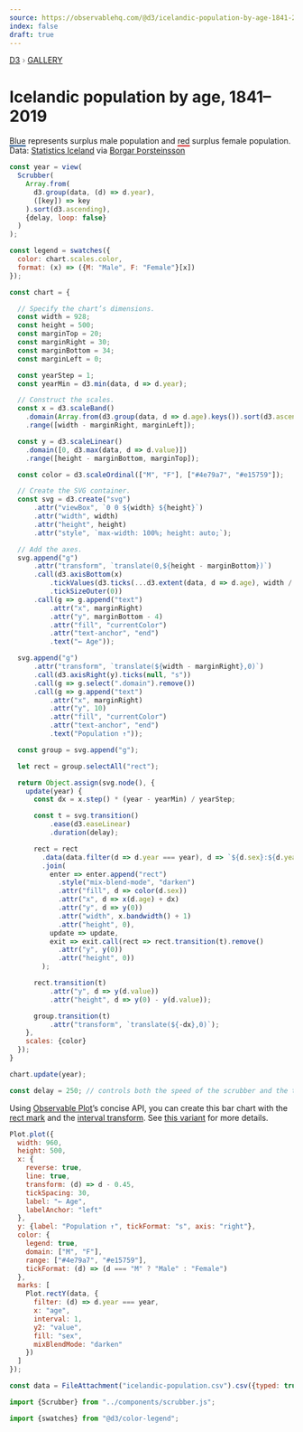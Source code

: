 ```yaml
---
source: https://observablehq.com/@d3/icelandic-population-by-age-1841-2019
index: false
draft: true
---
```


<div style="color: grey; font: 13px/25.5px var(--sans-serif); text-transform: uppercase;"><h1 style="display: none;">Icelandic population by age, 1841–2019</h1><a href="https://d3js.org/">D3</a> › <a href="/@d3/gallery">Gallery</a></div>

# Icelandic population by age, 1841–2019

<span style="text-decoration: underline #4e79a7 3px;">Blue</span> represents surplus male population and <span style="text-decoration: underline #e15759 3px;">red</span> surplus female population. Data: [Statistics Iceland](https://statice.is/about-statistics-iceland/) via [Borgar Þorsteinsson](https://blocks.roadtolarissa.com/borgar/b952bb581923c9993d68)

```js
const year = view(
  Scrubber(
    Array.from(
      d3.group(data, (d) => d.year),
      ([key]) => key
    ).sort(d3.ascending),
    {delay, loop: false}
  )
);
```

```js
const legend = swatches({
  color: chart.scales.color,
  format: (x) => ({M: "Male", F: "Female"}[x])
});
```

```js echo
const chart = {

  // Specify the chart’s dimensions.
  const width = 928;
  const height = 500;
  const marginTop = 20;
  const marginRight = 30;
  const marginBottom = 34;
  const marginLeft = 0;

  const yearStep = 1;
  const yearMin = d3.min(data, d => d.year);

  // Construct the scales.
  const x = d3.scaleBand()
    .domain(Array.from(d3.group(data, d => d.age).keys()).sort(d3.ascending))
    .range([width - marginRight, marginLeft]);

  const y = d3.scaleLinear()
    .domain([0, d3.max(data, d => d.value)])
    .range([height - marginBottom, marginTop]);

  const color = d3.scaleOrdinal(["M", "F"], ["#4e79a7", "#e15759"]);

  // Create the SVG container.
  const svg = d3.create("svg")
      .attr("viewBox", `0 0 ${width} ${height}`)
      .attr("width", width)
      .attr("height", height)
      .attr("style", `max-width: 100%; height: auto;`);

  // Add the axes.
  svg.append("g")
      .attr("transform", `translate(0,${height - marginBottom})`)
      .call(d3.axisBottom(x)
          .tickValues(d3.ticks(...d3.extent(data, d => d.age), width / 40))
          .tickSizeOuter(0))
      .call(g => g.append("text")
          .attr("x", marginRight)
          .attr("y", marginBottom - 4)
          .attr("fill", "currentColor")
          .attr("text-anchor", "end")
          .text("← Age"));

  svg.append("g")
      .attr("transform", `translate(${width - marginRight},0)`)
      .call(d3.axisRight(y).ticks(null, "s"))
      .call(g => g.select(".domain").remove())
      .call(g => g.append("text")
          .attr("x", marginRight)
          .attr("y", 10)
          .attr("fill", "currentColor")
          .attr("text-anchor", "end")
          .text("Population ↑"));

  const group = svg.append("g");

  let rect = group.selectAll("rect");

  return Object.assign(svg.node(), {
    update(year) {
      const dx = x.step() * (year - yearMin) / yearStep;

      const t = svg.transition()
          .ease(d3.easeLinear)
          .duration(delay);

      rect = rect
        .data(data.filter(d => d.year === year), d => `${d.sex}:${d.year - d.age}`)
        .join(
          enter => enter.append("rect")
            .style("mix-blend-mode", "darken")
            .attr("fill", d => color(d.sex))
            .attr("x", d => x(d.age) + dx)
            .attr("y", d => y(0))
            .attr("width", x.bandwidth() + 1)
            .attr("height", 0),
          update => update,
          exit => exit.call(rect => rect.transition(t).remove()
            .attr("y", y(0))
            .attr("height", 0))
        );

      rect.transition(t)
          .attr("y", d => y(d.value))
          .attr("height", d => y(0) - y(d.value));

      group.transition(t)
          .attr("transform", `translate(${-dx},0)`);
    },
    scales: {color}
  });
}
```

```js echo
chart.update(year);
```

```js echo
const delay = 250; // controls both the speed of the scrubber and the transition’s duration
```

Using [Observable Plot](https://observablehq.com/plot)’s concise API, you can create this bar chart with the [rect mark](https://observablehq.com/plot/marks/rect) and the [interval transform](https://observablehq.com/plot/transforms/interval). See [this variant](/@observablehq/plot-icelandic-population-by-age) for more details.

```js echo
Plot.plot({
  width: 960,
  height: 500,
  x: {
    reverse: true,
    line: true,
    transform: (d) => d - 0.45,
    tickSpacing: 30,
    label: "← Age",
    labelAnchor: "left"
  },
  y: {label: "Population ↑", tickFormat: "s", axis: "right"},
  color: {
    legend: true,
    domain: ["M", "F"],
    range: ["#4e79a7", "#e15759"],
    tickFormat: (d) => (d === "M" ? "Male" : "Female")
  },
  marks: [
    Plot.rectY(data, {
      filter: (d) => d.year === year,
      x: "age",
      interval: 1,
      y2: "value",
      fill: "sex",
      mixBlendMode: "darken"
    })
  ]
});
```

```js echo
const data = FileAttachment("icelandic-population.csv").csv({typed: true});
```

```js echo
import {Scrubber} from "../components/scrubber.js";
```

```js echo
import {swatches} from "@d3/color-legend";
```
